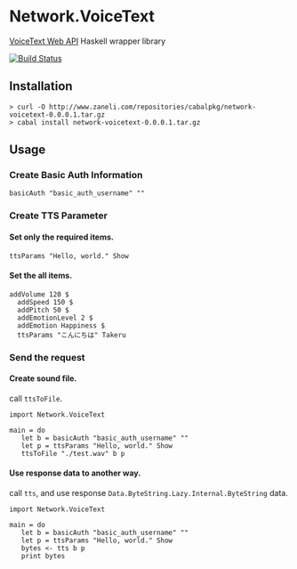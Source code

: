 # Network.VoiceText

[VoiceText Web API](https://cloud.voicetext.jp/webapi) Haskell wrapper library

[![Build Status](https://api.travis-ci.org/zaneli/network-voicetext.png?branch=master)](https://travis-ci.org/zaneli/network-voicetext)

## Installation

```
> curl -O http://www.zaneli.com/repositories/cabalpkg/network-voicetext-0.0.0.1.tar.gz
> cabal install network-voicetext-0.0.0.1.tar.gz
```

## Usage

### Create Basic Auth Information
```
basicAuth "basic_auth_username" ""
```

### Create TTS Parameter

#### Set only the required items.

```
ttsParams "Hello, world." Show
```

#### Set the all items.
```
addVolume 120 $
  addSpeed 150 $
  addPitch 50 $
  addEmotionLevel 2 $
  addEmotion Happiness $
  ttsParams "こんにちは" Takeru
```

### Send the request

#### Create sound file.

call `ttsToFile`.

```
import Network.VoiceText

main = do
   let b = basicAuth "basic_auth_username" ""
   let p = ttsParams "Hello, world." Show
   ttsToFile "./test.wav" b p
```

#### Use response data to another way.

call `tts`, and use response `Data.ByteString.Lazy.Internal.ByteString` data.

```
import Network.VoiceText

main = do
   let b = basicAuth "basic_auth_username" ""
   let p = ttsParams "Hello, world." Show
   bytes <- tts b p
   print bytes
```
